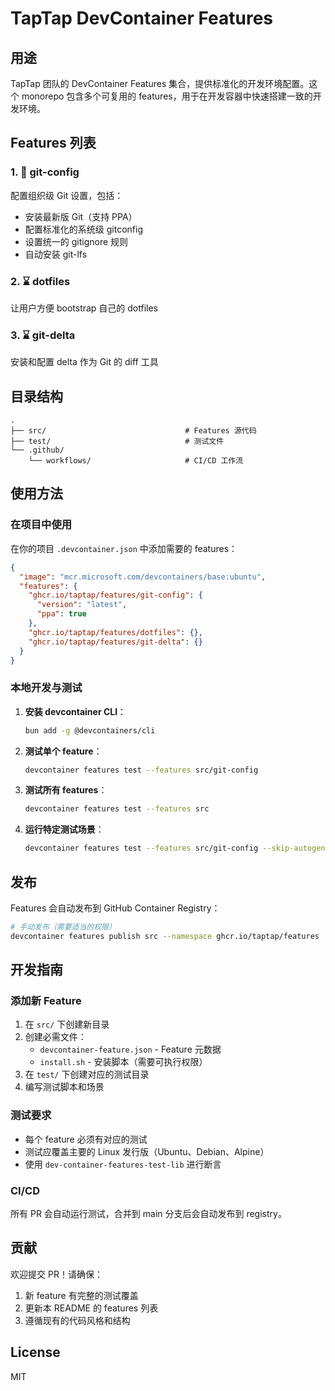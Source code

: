 # TapTap DevContainer Features

## 用途

TapTap 团队的 DevContainer Features 集合，提供标准化的开发环境配置。这个 monorepo 包含多个可复用的 features，用于在开发容器中快速搭建一致的开发环境。

## Features 列表

### 1. 🧪 git-config

配置组织级 Git 设置，包括：

- 安装最新版 Git（支持 PPA）
- 配置标准化的系统级 gitconfig
- 设置统一的 gitignore 规则
- 自动安装 git-lfs

### 2. ⌛️ dotfiles

让用户方便 bootstrap 自己的 dotfiles

### 3. ⌛️ git-delta

安装和配置 delta 作为 Git 的 diff 工具

## 目录结构

```
.
├── src/                               # Features 源代码
├── test/                              # 测试文件
└── .github/
    └── workflows/                     # CI/CD 工作流
```

## 使用方法

### 在项目中使用

在你的项目 `.devcontainer.json` 中添加需要的 features：

```json
{
  "image": "mcr.microsoft.com/devcontainers/base:ubuntu",
  "features": {
    "ghcr.io/taptap/features/git-config": {
      "version": "latest",
      "ppa": true
    },
    "ghcr.io/taptap/features/dotfiles": {},
    "ghcr.io/taptap/features/git-delta": {}
  }
}
```

### 本地开发与测试

1. **安装 devcontainer CLI**：

   ```bash
   bun add -g @devcontainers/cli
   ```

2. **测试单个 feature**：

   ```bash
   devcontainer features test --features src/git-config
   ```

3. **测试所有 features**：

   ```bash
   devcontainer features test --features src
   ```

4. **运行特定测试场景**：
   ```bash
   devcontainer features test --features src/git-config --skip-autogenerated
   ```

## 发布

Features 会自动发布到 GitHub Container Registry：

```bash
# 手动发布（需要适当的权限）
devcontainer features publish src --namespace ghcr.io/taptap/features
```

## 开发指南

### 添加新 Feature

1. 在 `src/` 下创建新目录
2. 创建必需文件：
   - `devcontainer-feature.json` - Feature 元数据
   - `install.sh` - 安装脚本（需要可执行权限）
3. 在 `test/` 下创建对应的测试目录
4. 编写测试脚本和场景

### 测试要求

- 每个 feature 必须有对应的测试
- 测试应覆盖主要的 Linux 发行版（Ubuntu、Debian、Alpine）
- 使用 `dev-container-features-test-lib` 进行断言

### CI/CD

所有 PR 会自动运行测试，合并到 main 分支后会自动发布到 registry。

## 贡献

欢迎提交 PR！请确保：

1. 新 feature 有完整的测试覆盖
2. 更新本 README 的 features 列表
3. 遵循现有的代码风格和结构

## License

MIT
